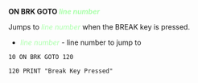 **ON BRK GOTO <span style="color:#AAFFAA;">*line number*</span>**

Jumps to <span style="color:#AAFFAA;">*line number*</span> when the BREAK key is pressed.

- <span style="color:#AAFFAA;">*line number*</span> - line number to jump to

```ecb2
10 ON BRK GOTO 120

120 PRINT "Break Key Pressed"
```
